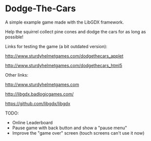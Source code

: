 Dodge-The-Cars
==============

A simple example game made with the LibGDX framework.

Help the squirrel collect pine cones and dodge the cars for as long as possible!

Links for testing the game (a bit outdated version):

http://www.sturdyhelmetgames.com/dodgethecars_applet

http://www.sturdyhelmetgames.com/dodgethecars_html5

Other links:

http://www.sturdyhelmetgames.com

http://libgdx.badlogicgames.com/

https://github.com/libgdx/libgdx

TODO:

- Online Leaderboard
- Pause game with back button and show a "pause menu"
- Improve the "game over" screen (touch screens can't use it now)